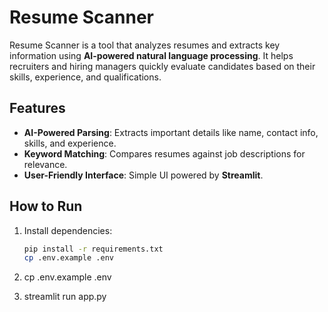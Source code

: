# Resume Scanner

Resume Scanner is a tool that analyzes resumes and extracts key information using **AI-powered natural language processing**. It helps recruiters and hiring managers quickly evaluate candidates based on their skills, experience, and qualifications.

## Features
- **AI-Powered Parsing**: Extracts important details like name, contact info, skills, and experience.
- **Keyword Matching**: Compares resumes against job descriptions for relevance.
- **User-Friendly Interface**: Simple UI powered by **Streamlit**.


## How to Run

1. Install dependencies:
   ```sh
   pip install -r requirements.txt
   cp .env.example .env

2. cp .env.example .env

3. streamlit run app.py

